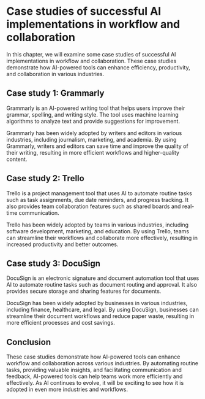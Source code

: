 Case studies of successful AI implementations in workflow and collaboration
=====================================================================================================================================================

In this chapter, we will examine some case studies of successful AI implementations in workflow and collaboration. These case studies demonstrate how AI-powered tools can enhance efficiency, productivity, and collaboration in various industries.

Case study 1: Grammarly
-----------------------

Grammarly is an AI-powered writing tool that helps users improve their grammar, spelling, and writing style. The tool uses machine learning algorithms to analyze text and provide suggestions for improvement.

Grammarly has been widely adopted by writers and editors in various industries, including journalism, marketing, and academia. By using Grammarly, writers and editors can save time and improve the quality of their writing, resulting in more efficient workflows and higher-quality content.

Case study 2: Trello
--------------------

Trello is a project management tool that uses AI to automate routine tasks such as task assignments, due date reminders, and progress tracking. It also provides team collaboration features such as shared boards and real-time communication.

Trello has been widely adopted by teams in various industries, including software development, marketing, and education. By using Trello, teams can streamline their workflows and collaborate more effectively, resulting in increased productivity and better outcomes.

Case study 3: DocuSign
----------------------

DocuSign is an electronic signature and document automation tool that uses AI to automate routine tasks such as document routing and approval. It also provides secure storage and sharing features for documents.

DocuSign has been widely adopted by businesses in various industries, including finance, healthcare, and legal. By using DocuSign, businesses can streamline their document workflows and reduce paper waste, resulting in more efficient processes and cost savings.

Conclusion
----------

These case studies demonstrate how AI-powered tools can enhance workflow and collaboration across various industries. By automating routine tasks, providing valuable insights, and facilitating communication and feedback, AI-powered tools can help teams work more efficiently and effectively. As AI continues to evolve, it will be exciting to see how it is adopted in even more industries and workflows.

